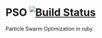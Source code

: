 PSO [![Build Status](https://travis-ci.org/hale/pso.png?branch=master)](https://travis-ci.org/hale/pso)
===

Particle Swarm Optimization in ruby
